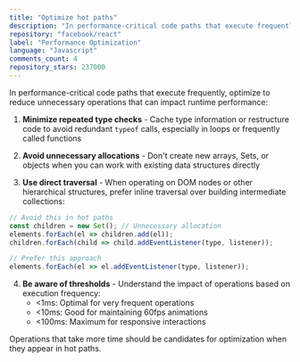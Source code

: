 ```yaml
---
title: "Optimize hot paths"
description: "In performance-critical code paths that execute frequently, optimize to reduce unnecessary operations that can impact runtime performance."
repository: "facebook/react"
label: "Performance Optimization"
language: "Javascript"
comments_count: 4
repository_stars: 237000
---
```


In performance-critical code paths that execute frequently, optimize to reduce unnecessary operations that can impact runtime performance:

1. **Minimize repeated type checks** - Cache type information or restructure code to avoid redundant `typeof` calls, especially in loops or frequently called functions

2. **Avoid unnecessary allocations** - Don't create new arrays, Sets, or objects when you can work with existing data structures directly

3. **Use direct traversal** - When operating on DOM nodes or other hierarchical structures, prefer inline traversal over building intermediate collections:

```javascript
// Avoid this in hot paths
const children = new Set(); // Unnecessary allocation
elements.forEach(el => children.add(el));
children.forEach(child => child.addEventListener(type, listener));

// Prefer this approach
elements.forEach(el => el.addEventListener(type, listener));
```

4. **Be aware of thresholds** - Understand the impact of operations based on execution frequency:
    - <1ms: Optimal for very frequent operations
    - <10ms: Good for maintaining 60fps animations
    - <100ms: Maximum for responsive interactions

Operations that take more time should be candidates for optimization when they appear in hot paths.